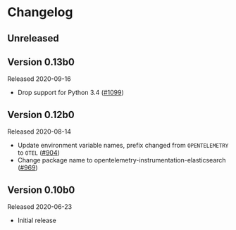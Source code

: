 # Changelog

## Unreleased

## Version 0.13b0

Released 2020-09-16

- Drop support for Python 3.4
  ([#1099](https://github.com/open-telemetry/opentelemetry-python/pull/1099))

## Version 0.12b0

Released 2020-08-14

- Update environment variable names, prefix changed from `OPENTELEMETRY` to `OTEL` ([#904](https://github.com/open-telemetry/opentelemetry-python/pull/904))
- Change package name to opentelemetry-instrumentation-elasticsearch
  ([#969](https://github.com/open-telemetry/opentelemetry-python/pull/969))

## Version 0.10b0

Released 2020-06-23

- Initial release

